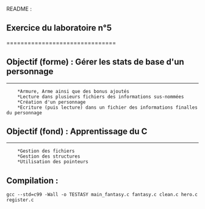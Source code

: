 README :

## Exercice du laboratoire n°5
===============================

## Objectif (forme) : Gérer les stats de base d'un personnage
-------------------------------------------------------------
		*Armure, Arme ainsi que des bonus ajoutés
		*Lecture dans plusieurs fichiers des informations sus-nommées
		*Création d'un personnage 
		*Ecriture (puis lecture) dans un fichier des informations finalles du personnage
		
## Objectif (fond) : Apprentissage du C
-------------------------------------------------------------
		*Gestion des fichiers
		*Gestion des structures
		*Utilisation des pointeurs

## Compilation :
	gcc --std=c99 -Wall -o TESTASY main_fantasy.c fantasy.c clean.c hero.c register.c
